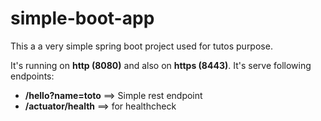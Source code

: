 # simple-boot-app

This a a very simple spring boot project used for tutos purpose.

It's running on **http (8080)** and also on **https (8443)**. It's serve following endpoints:

- **/hello?name=toto** ==> Simple rest endpoint
- **/actuator/health** ==> for healthcheck

